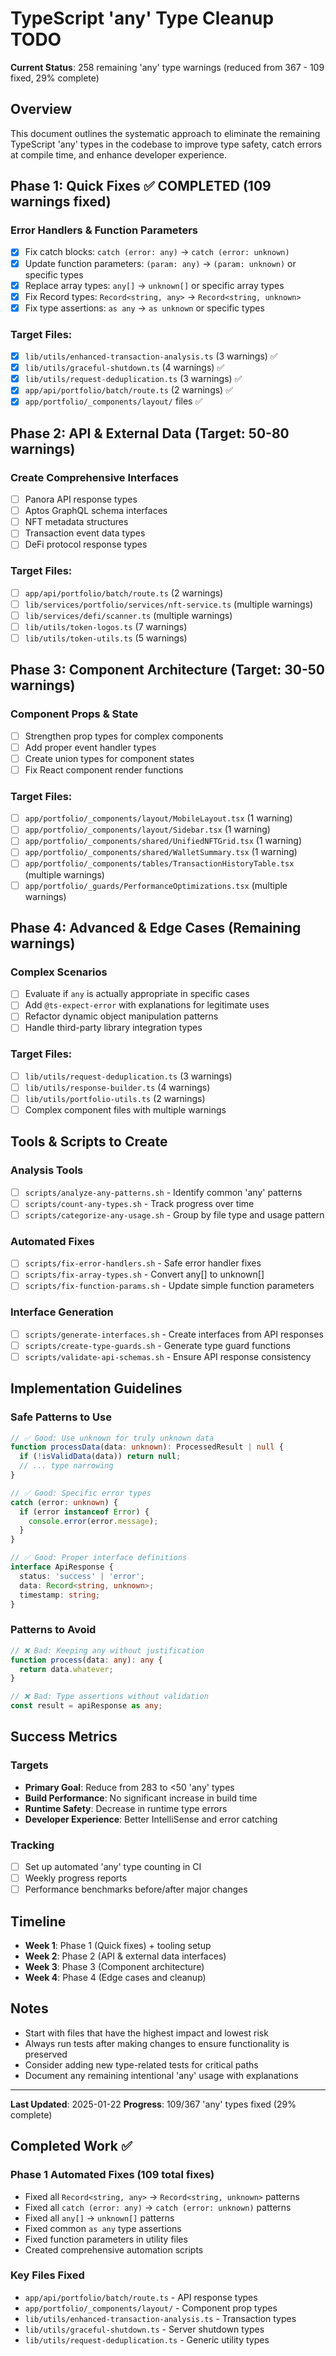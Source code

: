 # TypeScript 'any' Type Cleanup TODO

**Current Status**: 258 remaining 'any' type warnings (reduced from 367 - 109 fixed, 29% complete)

## Overview

This document outlines the systematic approach to eliminate the remaining TypeScript 'any' types in the codebase to improve type safety, catch errors at compile time, and enhance developer experience.

## Phase 1: Quick Fixes ✅ COMPLETED (109 warnings fixed)

### Error Handlers & Function Parameters

- [x] Fix catch blocks: `catch (error: any)` → `catch (error: unknown)`
- [x] Update function parameters: `(param: any)` → `(param: unknown)` or specific types
- [x] Replace array types: `any[]` → `unknown[]` or specific array types
- [x] Fix Record types: `Record<string, any>` → `Record<string, unknown>`
- [x] Fix type assertions: `as any` → `as unknown` or specific types

### Target Files:

- [x] `lib/utils/enhanced-transaction-analysis.ts` (3 warnings) ✅
- [x] `lib/utils/graceful-shutdown.ts` (4 warnings) ✅
- [x] `lib/utils/request-deduplication.ts` (3 warnings) ✅
- [x] `app/api/portfolio/batch/route.ts` (2 warnings) ✅
- [x] `app/portfolio/_components/layout/` files ✅

## Phase 2: API & External Data (Target: 50-80 warnings)

### Create Comprehensive Interfaces

- [ ] Panora API response types
- [ ] Aptos GraphQL schema interfaces
- [ ] NFT metadata structures
- [ ] Transaction event data types
- [ ] DeFi protocol response types

### Target Files:

- [ ] `app/api/portfolio/batch/route.ts` (2 warnings)
- [ ] `lib/services/portfolio/services/nft-service.ts` (multiple warnings)
- [ ] `lib/services/defi/scanner.ts` (multiple warnings)
- [ ] `lib/utils/token-logos.ts` (7 warnings)
- [ ] `lib/utils/token-utils.ts` (5 warnings)

## Phase 3: Component Architecture (Target: 30-50 warnings)

### Component Props & State

- [ ] Strengthen prop types for complex components
- [ ] Add proper event handler types
- [ ] Create union types for component states
- [ ] Fix React component render functions

### Target Files:

- [ ] `app/portfolio/_components/layout/MobileLayout.tsx` (1 warning)
- [ ] `app/portfolio/_components/layout/Sidebar.tsx` (1 warning)
- [ ] `app/portfolio/_components/shared/UnifiedNFTGrid.tsx` (1 warning)
- [ ] `app/portfolio/_components/shared/WalletSummary.tsx` (1 warning)
- [ ] `app/portfolio/_components/tables/TransactionHistoryTable.tsx` (multiple warnings)
- [ ] `app/portfolio/_guards/PerformanceOptimizations.tsx` (multiple warnings)

## Phase 4: Advanced & Edge Cases (Remaining warnings)

### Complex Scenarios

- [ ] Evaluate if `any` is actually appropriate in specific cases
- [ ] Add `@ts-expect-error` with explanations for legitimate uses
- [ ] Refactor dynamic object manipulation patterns
- [ ] Handle third-party library integration types

### Target Files:

- [ ] `lib/utils/request-deduplication.ts` (3 warnings)
- [ ] `lib/utils/response-builder.ts` (4 warnings)
- [ ] `lib/utils/portfolio-utils.ts` (2 warnings)
- [ ] Complex component files with multiple warnings

## Tools & Scripts to Create

### Analysis Tools

- [ ] `scripts/analyze-any-patterns.sh` - Identify common 'any' patterns
- [ ] `scripts/count-any-types.sh` - Track progress over time
- [ ] `scripts/categorize-any-usage.sh` - Group by file type and usage pattern

### Automated Fixes

- [ ] `scripts/fix-error-handlers.sh` - Safe error handler fixes
- [ ] `scripts/fix-array-types.sh` - Convert any[] to unknown[]
- [ ] `scripts/fix-function-params.sh` - Update simple function parameters

### Interface Generation

- [ ] `scripts/generate-interfaces.sh` - Create interfaces from API responses
- [ ] `scripts/create-type-guards.sh` - Generate type guard functions
- [ ] `scripts/validate-api-schemas.sh` - Ensure API response consistency

## Implementation Guidelines

### Safe Patterns to Use

```typescript
// ✅ Good: Use unknown for truly unknown data
function processData(data: unknown): ProcessedResult | null {
  if (!isValidData(data)) return null;
  // ... type narrowing
}

// ✅ Good: Specific error types
catch (error: unknown) {
  if (error instanceof Error) {
    console.error(error.message);
  }
}

// ✅ Good: Proper interface definitions
interface ApiResponse {
  status: 'success' | 'error';
  data: Record<string, unknown>;
  timestamp: string;
}
```

### Patterns to Avoid

```typescript
// ❌ Bad: Keeping any without justification
function process(data: any): any {
  return data.whatever;
}

// ❌ Bad: Type assertions without validation
const result = apiResponse as any;
```

## Success Metrics

### Targets

- **Primary Goal**: Reduce from 283 to <50 'any' types
- **Build Performance**: No significant increase in build time
- **Runtime Safety**: Decrease in runtime type errors
- **Developer Experience**: Better IntelliSense and error catching

### Tracking

- [ ] Set up automated 'any' type counting in CI
- [ ] Weekly progress reports
- [ ] Performance benchmarks before/after major changes

## Timeline

- **Week 1**: Phase 1 (Quick fixes) + tooling setup
- **Week 2**: Phase 2 (API & external data interfaces)
- **Week 3**: Phase 3 (Component architecture)
- **Week 4**: Phase 4 (Edge cases and cleanup)

## Notes

- Start with files that have the highest impact and lowest risk
- Always run tests after making changes to ensure functionality is preserved
- Consider adding new type-related tests for critical paths
- Document any remaining intentional 'any' usage with explanations

---

**Last Updated**: 2025-01-22
**Progress**: 109/367 'any' types fixed (29% complete)

## Completed Work ✅

### Phase 1 Automated Fixes (109 total fixes)

- Fixed all `Record<string, any>` → `Record<string, unknown>` patterns
- Fixed all `catch (error: any)` → `catch (error: unknown)` patterns
- Fixed all `any[]` → `unknown[]` patterns
- Fixed common `as any` type assertions
- Fixed function parameters in utility files
- Created comprehensive automation scripts

### Key Files Fixed

- `app/api/portfolio/batch/route.ts` - API response types
- `app/portfolio/_components/layout/` - Component prop types
- `lib/utils/enhanced-transaction-analysis.ts` - Transaction types
- `lib/utils/graceful-shutdown.ts` - Server shutdown types
- `lib/utils/request-deduplication.ts` - Generic utility types

